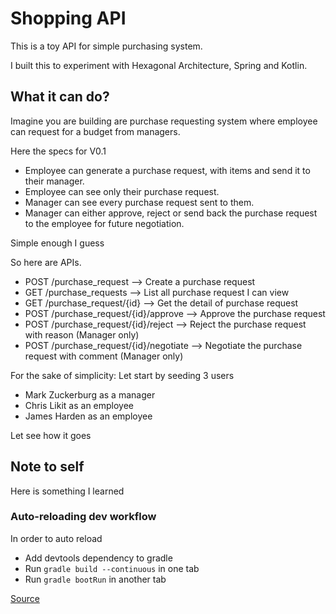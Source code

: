 # Shopping API

This is a toy API for simple purchasing system.

I built this to experiment with Hexagonal Architecture, Spring and Kotlin.

## What it can do?

Imagine you are building are purchase requesting system where employee can request for a budget from managers.


Here the specs for V0.1
- Employee can generate a purchase request, with items and send it to their manager.
- Employee can see only their purchase request.
- Manager can see every purchase request sent to them.
- Manager can either approve, reject or send back the purchase request to the employee for future negotiation.

Simple enough I guess

So here are APIs.

- POST /purchase_request --> Create a purchase request
- GET /purchase_requests --> List all purchase request I can view
- GET /purchase_request/{id} --> Get the detail of purchase request
- POST /purchase_request/{id}/approve --> Approve the purchase request
- POST /purchase_request/{id}/reject --> Reject the purchase request with reason (Manager only)
- POST /purchase_request/{id}/negotiate --> Negotiate the purchase request with comment (Manager only)

For the sake of simplicity: Let start by seeding 3 users
- Mark Zuckerburg as a manager
- Chris Likit as an employee
- James Harden as an employee

Let see how it goes

## Note to self

Here is something I learned

### Auto-reloading dev workflow

In order to auto reload
- Add devtools dependency to gradle
- Run `gradle build --continuous` in one tab
- Run `gradle bootRun` in another tab

[Source](https://dzone.com/articles/continuous-auto-restart-with-spring-boot-devtools)